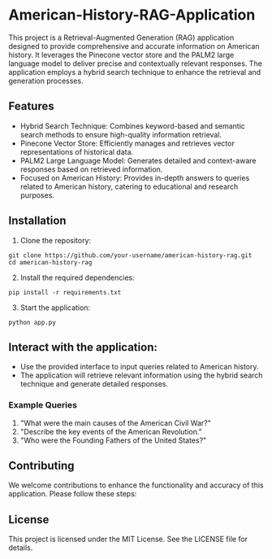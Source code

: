 # American-History-RAG-Application

This project is a Retrieval-Augmented Generation (RAG) application designed to provide comprehensive and accurate information on American history. It leverages the Pinecone vector store and the PALM2 large language model to deliver precise and contextually relevant responses. The application employs a hybrid search technique to enhance the retrieval and generation processes.

## Features
- Hybrid Search Technique: Combines keyword-based and semantic search methods to ensure high-quality information retrieval.
- Pinecone Vector Store: Efficiently manages and retrieves vector representations of historical data.
- PALM2 Large Language Model: Generates detailed and context-aware responses based on retrieved information.
- Focused on American History: Provides in-depth answers to queries related to American history, catering to educational and research purposes.

## Installation
1. Clone the repository:
```
git clone https://github.com/your-username/american-history-rag.git
cd american-history-rag
```
2. Install the required dependencies:
```
pip install -r requirements.txt
```
3. Start the application:
```
python app.py
```

## Interact with the application:

- Use the provided interface to input queries related to American history.
- The application will retrieve relevant information using the hybrid search technique and generate detailed responses.
### Example Queries
1. "What were the main causes of the American Civil War?"
2. "Describe the key events of the American Revolution."
3. "Who were the Founding Fathers of the United States?"

## Contributing
We welcome contributions to enhance the functionality and accuracy of this application. Please follow these steps:


## License
This project is licensed under the MIT License. See the LICENSE file for details.
